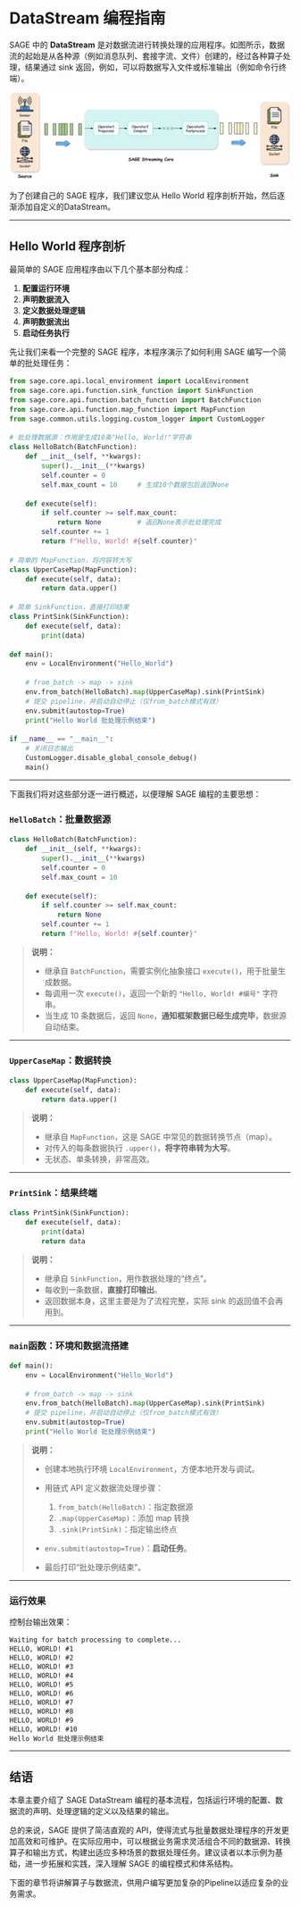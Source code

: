 # DataStream 编程指南

SAGE 中的 **DataStream** 是对数据流进行转换处理的应用程序。如图所示，数据流的起始是从各种源（例如消息队列、套接字流、文件）创建的，经过各种算子处理，结果通过 sink 返回，例如，可以将数据写入文件或标准输出（例如命令行终端）。

[![DataStream Processing](../../assets/img/streaming.png  "数据流处理流程")](../../assets/img/streaming.png)

为了创建自己的 SAGE 程序，我们建议您从 Hello World 程序剖析开始，然后逐渐添加自定义的DataStream。

---

## Hello World 程序剖析

最简单的 SAGE 应用程序由以下几个基本部分构成：

1. **配置运行环境**
2. **声明数据流入**
3. **定义数据处理逻辑**
4. **声明数据流出**
5. **启动任务执行**


先让我们来看一个完整的 SAGE 程序，本程序演示了如何利用 SAGE 编写一个简单的批处理任务：

```Python linenums="1" title="Python"
from sage.core.api.local_environment import LocalEnvironment
from sage.core.api.function.sink_function import SinkFunction
from sage.core.api.function.batch_function import BatchFunction
from sage.core.api.function.map_function import MapFunction
from sage.common.utils.logging.custom_logger import CustomLogger

# 批处理数据源：作用是生成10条"Hello, World!"字符串
class HelloBatch(BatchFunction):
    def __init__(self, **kwargs):
        super().__init__(**kwargs)
        self.counter = 0
        self.max_count = 10     # 生成10个数据包后返回None
    
    def execute(self):
        if self.counter >= self.max_count:
            return None         # 返回None表示批处理完成
        self.counter += 1
        return f"Hello, World! #{self.counter}"

# 简单的 MapFunction，将内容转大写
class UpperCaseMap(MapFunction):
    def execute(self, data):
        return data.upper()

# 简单 SinkFunction，直接打印结果
class PrintSink(SinkFunction):
    def execute(self, data):
        print(data)

def main():
    env = LocalEnvironment("Hello_World")
    
    # from_batch -> map -> sink
    env.from_batch(HelloBatch).map(UpperCaseMap).sink(PrintSink)
    # 提交 pipeline，并启动自动停止（仅from_batch模式有效）
    env.submit(autostop=True)
    print("Hello World 批处理示例结束")

if __name__ == "__main__":
    # 关闭日志输出
    CustomLogger.disable_global_console_debug()
    main()


```

---

下面我们将对这些部分逐一进行概述，以便理解 SAGE 编程的主要思想：

### `HelloBatch`：批量数据源

```python
class HelloBatch(BatchFunction):
    def __init__(self, **kwargs):
        super().__init__(**kwargs)
        self.counter = 0
        self.max_count = 10 

    def execute(self):
        if self.counter >= self.max_count:
            return None 
        self.counter += 1
        return f"Hello, World! #{self.counter}"
```

> **说明：**
>
> * 继承自 `BatchFunction`，需要实例化抽象接口 `execute()`，用于批量生成数据。
> * 每调用一次 `execute()`，返回一个新的 `"Hello, World! #编号"` 字符串。
> * 当生成 10 条数据后，返回 `None`，**通知框架数据已经生成完毕**，数据源自动结束。

---

### `UpperCaseMap`：数据转换

```python
class UpperCaseMap(MapFunction):
    def execute(self, data):
        return data.upper()
```

> **说明：**
>
> * 继承自 `MapFunction`，这是 SAGE 中常见的数据转换节点（map）。
> * 对传入的每条数据执行 `.upper()`，**将字符串转为大写**。
> * 无状态、单条转换，非常高效。

---

### `PrintSink`：结果终端

```python
class PrintSink(SinkFunction):
    def execute(self, data):
        print(data)
        return data
```

> **说明：**
>
> * 继承自 `SinkFunction`，用作数据处理的“终点”。
> * 每收到一条数据，**直接打印输出**。
> * 返回数据本身，这里主要是为了流程完整，实际 sink 的返回值不会再用到。

---

### `main`函数：环境和数据流搭建

```python
def main():
    env = LocalEnvironment("Hello_World")
    
    # from_batch -> map -> sink
    env.from_batch(HelloBatch).map(UpperCaseMap).sink(PrintSink)
    # 提交 pipeline，并启动自动停止（仅from_batch模式有效）
    env.submit(autostop=True)
    print("Hello World 批处理示例结束")
```

> **说明：**
>
> * 创建本地执行环境 `LocalEnvironment`，方便本地开发与调试。
> * 用链式 API 定义数据流处理步骤：
>
>   1. `from_batch(HelloBatch)`：指定数据源
>   2. `.map(UpperCaseMap)`：添加 map 转换
>   3. `.sink(PrintSink)`：指定输出终点
> * `env.submit(autostop=True)`：**启动任务**。
> * 最后打印“批处理示例结束”。

---


### 运行效果

控制台输出效果：

```plaintext
Waiting for batch processing to complete...
HELLO, WORLD! #1
HELLO, WORLD! #2
HELLO, WORLD! #3
HELLO, WORLD! #4
HELLO, WORLD! #5
HELLO, WORLD! #6
HELLO, WORLD! #7
HELLO, WORLD! #8
HELLO, WORLD! #9
HELLO, WORLD! #10
Hello World 批处理示例结束
```

---

## 结语

本章主要介绍了 SAGE DataStream 编程的基本流程，包括运行环境的配置、数据流的声明、处理逻辑的定义以及结果的输出。

总的来说，SAGE 提供了简洁直观的 API，使得流式与批量数据处理程序的开发更加高效和可维护。在实际应用中，可以根据业务需求灵活组合不同的数据源、转换算子和输出方式，构建出适应多种场景的数据处理任务。建议读者以本示例为基础，进一步拓展和实践，深入理解 SAGE 的编程模式和体系结构。

下面的章节将讲解算子与数据流，供用户编写更加复杂的Pipeline以适应复杂的业务需求。
